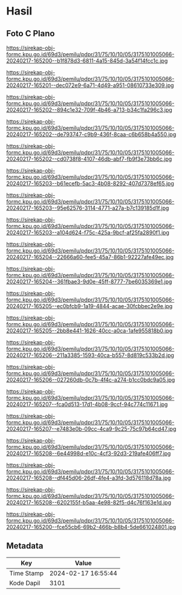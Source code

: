 # Hasil

## Foto C Plano

https://sirekap-obj-formc.kpu.go.id/69d3/pemilu/pdpr/31/75/10/10/05/3175101005066-20240217-165200--b1f878d3-6811-4a15-845d-3a54f14fcc1c.jpg

https://sirekap-obj-formc.kpu.go.id/69d3/pemilu/pdpr/31/75/10/10/05/3175101005066-20240217-165201--dec072e9-6a71-4d49-a951-08610733e309.jpg

https://sirekap-obj-formc.kpu.go.id/69d3/pemilu/pdpr/31/75/10/10/05/3175101005066-20240217-165202--894c1e32-709f-4b46-a713-b34c1fa296c3.jpg

https://sirekap-obj-formc.kpu.go.id/69d3/pemilu/pdpr/31/75/10/10/05/3175101005066-20240217-165202--de793747-c9b9-436f-8caa-c6b658b4a550.jpg

https://sirekap-obj-formc.kpu.go.id/69d3/pemilu/pdpr/31/75/10/10/05/3175101005066-20240217-165202--cd0738f8-4107-46db-abf7-fb9f3e73bb6c.jpg

https://sirekap-obj-formc.kpu.go.id/69d3/pemilu/pdpr/31/75/10/10/05/3175101005066-20240217-165203--b61ecefb-5ac3-4b08-8292-407d7378ef65.jpg

https://sirekap-obj-formc.kpu.go.id/69d3/pemilu/pdpr/31/75/10/10/05/3175101005066-20240217-165203--95e62576-3114-4771-a27a-b7c139185d1f.jpg

https://sirekap-obj-formc.kpu.go.id/69d3/pemilu/pdpr/31/75/10/10/05/3175101005066-20240217-165203--a104d624-f75c-425a-9bcf-af25fa2890f1.jpg

https://sirekap-obj-formc.kpu.go.id/69d3/pemilu/pdpr/31/75/10/10/05/3175101005066-20240217-165204--22666a60-fee5-45a7-86b1-92227afe49ec.jpg

https://sirekap-obj-formc.kpu.go.id/69d3/pemilu/pdpr/31/75/10/10/05/3175101005066-20240217-165204--361fbae3-9d0e-45ff-8777-7be6035369e1.jpg

https://sirekap-obj-formc.kpu.go.id/69d3/pemilu/pdpr/31/75/10/10/05/3175101005066-20240217-165205--ec0bfcb9-1a19-4844-acae-30fcbbec2e9e.jpg

https://sirekap-obj-formc.kpu.go.id/69d3/pemilu/pdpr/31/75/10/10/05/3175101005066-20240217-165205--2bb8e441-1626-40cc-a0ca-1afe955818b0.jpg

https://sirekap-obj-formc.kpu.go.id/69d3/pemilu/pdpr/31/75/10/10/05/3175101005066-20240217-165206--211a3385-1593-40ca-b557-8d819c533b2d.jpg

https://sirekap-obj-formc.kpu.go.id/69d3/pemilu/pdpr/31/75/10/10/05/3175101005066-20240217-165206--027260db-0c7b-4f4c-a274-b1cc0bdc9a05.jpg

https://sirekap-obj-formc.kpu.go.id/69d3/pemilu/pdpr/31/75/10/10/05/3175101005066-20240217-165207--fca0d513-17d1-4b08-9ccf-94c774c11671.jpg

https://sirekap-obj-formc.kpu.go.id/69d3/pemilu/pdpr/31/75/10/10/05/3175101005066-20240217-165207--e7483e0b-09cc-4ca9-9c25-75c97b64cd47.jpg

https://sirekap-obj-formc.kpu.go.id/69d3/pemilu/pdpr/31/75/10/10/05/3175101005066-20240217-165208--6e44998d-e10c-4cf3-92d3-219afe406ff7.jpg

https://sirekap-obj-formc.kpu.go.id/69d3/pemilu/pdpr/31/75/10/10/05/3175101005066-20240217-165208--df445d06-26df-4fe4-a3fd-3d576118d78a.jpg

https://sirekap-obj-formc.kpu.go.id/69d3/pemilu/pdpr/31/75/10/10/05/3175101005066-20240217-165208--6202155f-b5aa-4e98-82f5-d4c76f163e1d.jpg

https://sirekap-obj-formc.kpu.go.id/69d3/pemilu/pdpr/31/75/10/10/05/3175101005066-20240217-165200--fce55cb6-69b2-466b-b8b4-5de661024801.jpg


## Metadata

| Key        | Value               |
| ---------- | ------------------- |
| Time Stamp | 2024-02-17 16:55:44 |
| Kode Dapil | 3101                |



